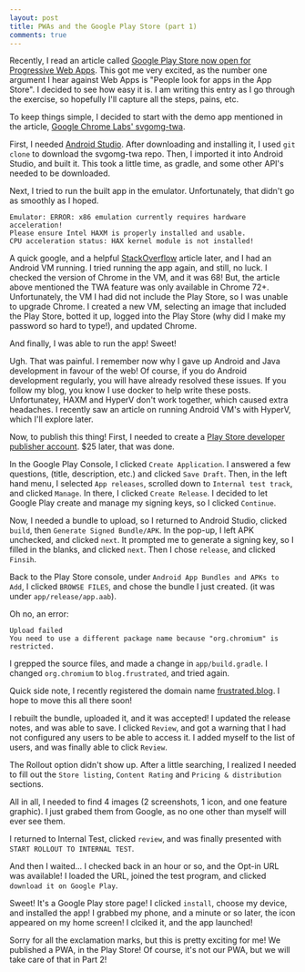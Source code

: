 ```yaml
---
layout: post
title: PWAs and the Google Play Store (part 1)
comments: true
---
```


Recently, I read an article called [Google Play Store now open for Progressive Web Apps][pwa-play-store]. This got me
very excited, as the number one argument I hear against Web Apps is "People look for apps in the App Store".
I decided to see how easy it is. I am writing this entry as I go through the exercise, so hopefully I'll capture
all the steps, pains, etc.

To keep things simple, I decided to start with the demo app mentioned in the article, 
[Google Chrome Labs' svgomg-twa][svgomg-twa].

First, I needed [Android Studio][studio]. After downloading and installing it, I used `git clone` to download the 
svgomg-twa repo. Then, I imported it into Android Studio, and built it. This took a little time, as
gradle, and some other API's needed to be downloaded.

Next, I tried to run the built app in the emulator. Unfortunately, that didn't go as smoothly as I 
hoped. 

    Emulator: ERROR: x86 emulation currently requires hardware acceleration!
    Please ensure Intel HAXM is properly installed and usable.
    CPU acceleration status: HAX kernel module is not installed!

A quick google, and a helpful [StackOverflow][stackoverflow] article later, and I had an Android
VM running. I tried running the app again, and still, no luck. I checked the version of Chrome 
in the VM, and it was 68! But, the article above mentioned the TWA feature was only available in
Chrome 72+. Unfortunately, the VM I had did not include the Play Store, so I was unable to upgrade
Chrome. I created a new VM, selecting an image that included the Play Store, botted it up, 
logged into the Play Store (why did I make my password so hard to type!), and updated Chrome.

And finally, I was able to run the app! Sweet!

Ugh. That was painful. I remember now why I gave up Android and Java development in favour of the web!
Of course, if you do Android development regularly, you will have already resolved these issues.
If you follow my blog, you know I use docker to help write these posts.
Unfortunatey, HAXM and HyperV don't work together, which caused extra
headaches. I recently saw an
article on running Android VM's with HyperV, which I'll explore later.

Now, to publish this thing! First, I needed to create a 
[Play Store developer publisher account][playstore-account]. $25 later, that was done.

In the Google Play Console, I clicked `Create Application`. I answered a few questions, (title, description,
etc.) and clicked `Save Draft`. Then, in the left hand menu, I selected `App releases`, scrolled down to 
`Internal test track`, and clicked `Manage`. In there, I clicked `Create Release`. I decided to let
Google Play create and manage my signing keys, so I clicked `Continue`. 

Now, I needed a bundle to upload, so I returned to Android Studio, clicked `build`, then 
`Generate Signed Bundle/APK`. In the pop-up, I left APK
unchecked, and clicked `next`. It prompted me to generate a signing key, so I filled in the blanks, 
and clicked `next`. Then I chose `release`, and clicked `Finsih`.

Back to the Play Store console, under `Android App Bundles and APKs to Add`, I clicked `BROWSE FILES`, 
and chose the bundle I just created. (it was under `app/release/app.aab`).

Oh no, an error: 

    Upload failed
    You need to use a different package name because "org.chromium" is restricted.

I grepped the source files, and made a change in `app/build.gradle`. I changed `org.chromium` to
`blog.frustrated`, and tried again.

Quick side note, I recently registered the domain name [frustrated.blog][frustrated.blog]. I hope to move
this all there soon!

I rebuilt the bundle, uploaded it, and it was accepted! I updated the release notes, and was able to save.
I clicked `Review`, and got a warning that I had not configured any users to be able to access it.
I added myself to the list of users, and was finally able to click `Review`.

The Rollout option didn't show up. After a little searching, I realized I needed to fill out the `Store listing`,
`Content Rating` and `Pricing & distribution` sections.

All in all, I needed to find 4 images (2 screenshots, 1 icon, and one 
feature graphic). I just grabed them from Google, as
no one other than myself will ever see them.

I returned to Internal Test, clicked `review`, and was finally presented 
with `START ROLLOUT TO INTERNAL TEST`.

And then I waited... I checked back in an hour or so, and the Opt-in URL
was available! I loaded the URL, joined the test program, and clicked 
`download it on Google Play`. 

Sweet! It's a Google Play store page! I clicked `install`, choose my 
device, and installed the app! I grabbed my phone, and a minute or so 
later, the icon appeared on my home screen! I clciked it, and the app 
launched!

Sorry for all the exclamation marks, but this is pretty exciting for me!
We published a PWA, in the Play Store! Of course, it's not our PWA, but
we will take care of that in Part 2!

[pwa-play-store]: https://medium.com/@firt/google-play-store-now-open-for-progressive-web-apps-ec6f3c6ff3cc
[svgomg-twa]: https://github.com/GoogleChromeLabs/svgomg-twa/
[studio]: https://developer.android.com/studio/
[stackoverflow]: https://stackoverflow.com/questions/29136173/emulator-error-x86-emulation-currently-requires-hardware-acceleration
[playstore-account]: https://developer.android.com/distribute/console/
[frustrated.blog]: https://frustrated.blog

[polymer-project]: https://www.polymer-project.org/
[starter-kit]: https://pwa-starter-kit.polymer-project.org/
